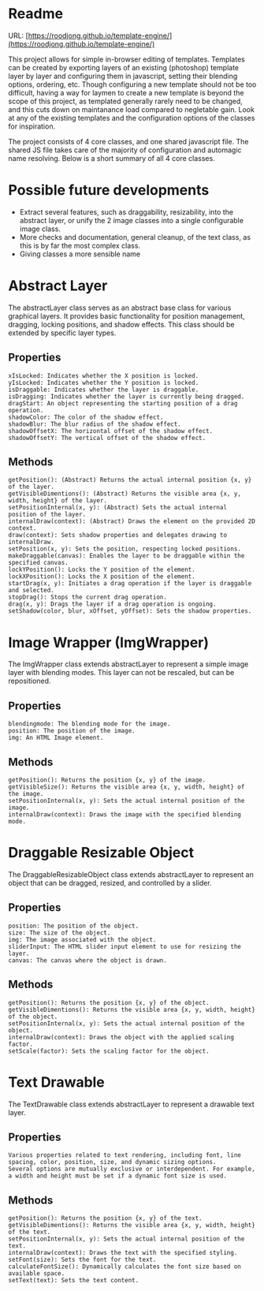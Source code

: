 # Readme

URL: [https://roodjong.github.io/template-engine/](https://roodjong.github.io/template-engine/)

This project allows for simple in-browser editing of templates. Templates can be created by exporting layers of an existing (photoshop) template layer by layer and configuring them in javascript, setting their blending options, ordering, etc. Though configuring a new template should not be too difficult, having a way for laymen to create a new template is beyond the scope of this project, as templated generally rarely need to be changed, and this cuts down on maintanance load compared to negletable gain. Look at any of the existing templates and the configuration options of the classes for inspiration.

The project consists of 4 core classes, and one shared javascript file. The shared JS file takes care of the majority of configuration and automagic name resolving. Below is a short summary of all 4 core classes.

# Possible future developments

* Extract several features, such as draggability, resizability, into the abstract layer, or unify the 2 image classes into a single configurable image class.
* More checks and documentation, general cleanup, of the text class, as this is by far the most complex class.
* Giving classes a more sensible name

# Abstract Layer

The abstractLayer class serves as an abstract base class for various graphical layers. It provides basic functionality for position management, dragging, locking positions, and shadow effects. This class should be extended by specific layer types.

## Properties

    xIsLocked: Indicates whether the X position is locked.
    yIsLocked: Indicates whether the Y position is locked.
    isDraggable: Indicates whether the layer is draggable.
    isDragging: Indicates whether the layer is currently being dragged.
    dragStart: An object representing the starting position of a drag operation.
    shadowColor: The color of the shadow effect.
    shadowBlur: The blur radius of the shadow effect.
    shadowOffsetX: The horizontal offset of the shadow effect.
    shadowOffsetY: The vertical offset of the shadow effect.

## Methods

    getPosition(): (Abstract) Returns the actual internal position {x, y} of the layer.
    getVisibleDimentions(): (Abstract) Returns the visible area {x, y, width, height} of the layer.
    setPositionInternal(x, y): (Abstract) Sets the actual internal position of the layer.
    internalDraw(context): (Abstract) Draws the element on the provided 2D context.
    draw(context): Sets shadow properties and delegates drawing to internalDraw.
    setPosition(x, y): Sets the position, respecting locked positions.
    makeDraggable(canvas): Enables the layer to be draggable within the specified canvas.
    lockYPosition(): Locks the Y position of the element.
    lockXPosition(): Locks the X position of the element.
    startDrag(x, y): Initiates a drag operation if the layer is draggable and selected.
    stopDrag(): Stops the current drag operation.
    drag(x, y): Drags the layer if a drag operation is ongoing.
    setShadow(color, blur, xOffset, yOffset): Sets the shadow properties.

# Image Wrapper (ImgWrapper)

The ImgWrapper class extends abstractLayer to represent a simple image layer with blending modes. This layer can not be rescaled, but can be repositioned.

## Properties

    blendingmode: The blending mode for the image.
    position: The position of the image.
    img: An HTML Image element.

## Methods

    getPosition(): Returns the position {x, y} of the image.
    getVisibleSize(): Returns the visible area {x, y, width, height} of the image.
    setPositionInternal(x, y): Sets the actual internal position of the image.
    internalDraw(context): Draws the image with the specified blending mode.

# Draggable Resizable Object

The DraggableResizableObject class extends abstractLayer to represent an object that can be dragged, resized, and controlled by a slider.

## Properties

    position: The position of the object.
    size: The size of the object.
    img: The image associated with the object.
    sliderInput: The HTML slider input element to use for resizing the layer.
    canvas: The canvas where the object is drawn.

## Methods

    getPosition(): Returns the position {x, y} of the object.
    getVisibleDimentions(): Returns the visible area {x, y, width, height} of the object.
    setPositionInternal(x, y): Sets the actual internal position of the object.
    internalDraw(context): Draws the object with the applied scaling factor.
    setScale(factor): Sets the scaling factor for the object.

# Text Drawable

The TextDrawable class extends abstractLayer to represent a drawable text layer.

## Properties

    Various properties related to text rendering, including font, line spacing, color, position, size, and dynamic sizing options.
    Several options are mutually exclusive or interdependent. For example, a width and height must be set if a dynamic font size is used.

## Methods

    getPosition(): Returns the position {x, y} of the text.
    getVisibleDimentions(): Returns the visible area {x, y, width, height} of the text.
    setPositionInternal(x, y): Sets the actual internal position of the text.
    internalDraw(context): Draws the text with the specified styling.
    setFont(size): Sets the font for the text.
    calculateFontSize(): Dynamically calculates the font size based on available space.
    setText(text): Sets the text content.
